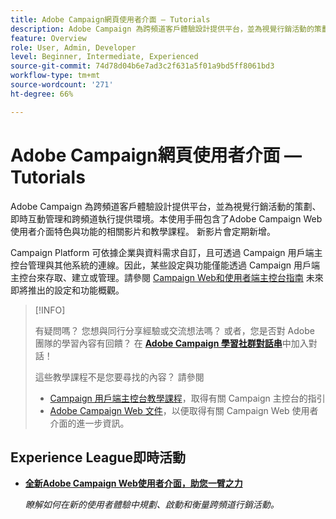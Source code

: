 ```yaml
---
title: Adobe Campaign網頁使用者介面 — Tutorials
description: Adobe Campaign 為跨頻道客戶體驗設計提供平台，並為視覺行銷活動的策劃、即時互動管理和跨頻道執行提供環境。本使用手冊包含了 Adobe Campaign Web 使用者介面特色與功能的相關影片與教學課程。
feature: Overview
role: User, Admin, Developer
level: Beginner, Intermediate, Experienced
source-git-commit: 74d78d04b6e7ad3c2f631a5f01a9bd5ff8061bd3
workflow-type: tm+mt
source-wordcount: '271'
ht-degree: 66%

---
```


# Adobe Campaign網頁使用者介面 — Tutorials

Adobe Campaign 為跨頻道客戶體驗設計提供平台，並為視覺行銷活動的策劃、即時互動管理和跨頻道執行提供環境。本使用手冊包含了Adobe Campaign Web使用者介面特色與功能的相關影片和教學課程。 新影片會定期新增。

Campaign Platform 可依據企業與資料需求自訂，且可透過 Campaign 用戶端主控台管理與其他系統的連線。因此，某些設定與功能僅能透過 Campaign 用戶端主控台來存取、建立或管理。請參閱 [Campaign Web和使用者端主控台指南](https://experienceleague.adobe.com/docs/campaign-web/v8/start/capability-matrix.html) 未來即將推出的設定和功能概觀。

>[!INFO]
> 
> 有疑問嗎？ 您想與同行分享經驗或交流想法嗎？ 或者，您是否對 Adobe 團隊的學習內容有回饋？ 在 **[Adobe Campaign 學習社群對話串](https://experienceleaguecommunities.adobe.com:443/t5/adobe-campaign-classic/join-the-discussion-on-adobe-campaign-learning/td-p/419096)**&#x200B;中加入對話！
>
>
> 這些教學課程不是您要尋找的內容？
> 請參閱
> * [Campaign 用戶端主控台教學課程](https://experienceleague.adobe.com/docs/campaign-learn/tutorials/overview.html?lang=zh-Hant)，取得有關 Campaign 主控台的指引
> * [Adobe Campaign Web 文件](https://experienceleague.adobe.com/docs/campaign-web/v8/campaign-web-home.html)，以便取得有關 Campaign Web 使用者介面的進一步資訊。

<div id="recs-overview-body-1"></div>
<div id="recs-overview-body-2"></div>
<div id="recs-overview-body-3"></div>
<div id="recs-overview-body-4"></div>
<div id="recs-overview-body-5"></div>
<div id="recs-overview-body-6"></div>

<div id="staff-picks-section">
</div>

## Experience League即時活動

* **[全新Adobe Campaign Web使用者介面，助您一臂之力](https://experienceleague.adobe.com/docs/events/experience-league-live-recordings/episodes/exl-live-episode-02-29-24.html)**

  *瞭解如何在新的使用者體驗中規劃、啟動和衡量跨頻道行銷活動。*


